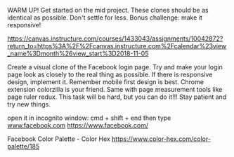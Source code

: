 WARM UP! Get started on the mid project. These clones should be as identical as possible. Don't settle for less. Bonus challenge: make it responsive!

https://canvas.instructure.com/courses/1433043/assignments/10042872?return_to=https%3A%2F%2Fcanvas.instructure.com%2Fcalendar%23view_name%3Dmonth%26view_start%3D2018-11-05

Create a visual clone of the Facebook login page. Try and make your login page look as closely to the real thing as possible. If there is responsive design, implement it. Remember mobile first design is best. Chrome extension colorzilla is your friend. Same with page measurement tools like page ruler redux. This task will be hard, but you can do it!!! Stay patient and try new things.


open it in incognito window:
cmd + shift + end
then type www.facebook.com
https://www.facebook.com/


Facebook Color Palette - Color Hex
https://www.color-hex.com/color-palette/185
